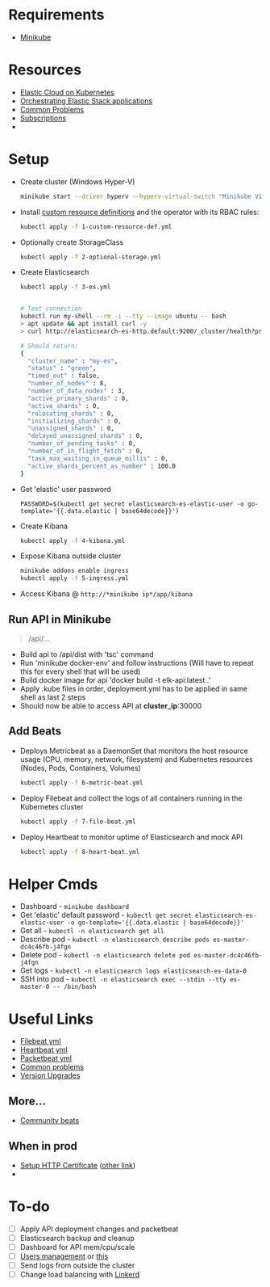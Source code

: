 # Requirements 

* [Minikube](https://minikube.sigs.k8s.io/docs/start/)

# Resources

* [Elastic Cloud on Kubernetes](https://www.elastic.co/guide/en/cloud-on-k8s/1.2/k8s-deploy-eck.html)
* [Orchestrating Elastic Stack applications](https://www.elastic.co/guide/en/cloud-on-k8s/1.2/k8s-orchestrating-elastic-stack-applications.html)
* [Common Problems](https://www.elastic.co/guide/en/cloud-on-k8s/1.2/k8s-common-problems.html)
* [Subscriptions](https://www.elastic.co/subscriptions)
* 

# Setup

* Create cluster (Windows Hyper-V)
  ```sh
  minikube start --driver hyperv --hyperv-virtual-switch "Minikube Virtual Switch" --memory "16g" --cpus 6 --disk-size "100g"
  ```
* Install [custom resource definitions](https://download.elastic.co/downloads/eck/1.2.1/all-in-one.yaml) and the operator with its RBAC rules:
  ```sh
  kubectl apply -f 1-custom-resource-def.yml
  ```
* Optionally create StorageClass
  ```sh
  kubectl apply -f 2-optional-storage.yml
  ```
* Create Elasticsearch
  ```sh
  kubectl apply -f 3-es.yml

  
  # Test connection
  kubectl run my-shell --rm -i --tty --image ubuntu -- bash
  > apt update && apt install curl -y
  > curl http://elasticsearch-es-http.default:9200/_cluster/health?pretty

  # Should return:
  {
    "cluster_name" : "my-es",
    "status" : "green",
    "timed_out" : false,
    "number_of_nodes" : 8,
    "number_of_data_nodes" : 3,
    "active_primary_shards" : 0,
    "active_shards" : 0,
    "relocating_shards" : 0,
    "initializing_shards" : 0,
    "unassigned_shards" : 0,
    "delayed_unassigned_shards" : 0,
    "number_of_pending_tasks" : 0,
    "number_of_in_flight_fetch" : 0,
    "task_max_waiting_in_queue_millis" : 0,
    "active_shards_percent_as_number" : 100.0
  }
  ```
* Get 'elastic' user password
  ```
  PASSWORD=$(kubectl get secret elasticsearch-es-elastic-user -o go-template='{{.data.elastic | base64decode}}')
  ```
* Create Kibana
  ```sh
  kubectl apply -f 4-kibana.yml
  ```
* Expose Kibana outside cluster
  ```sh
  minikube addons enable ingress
  kubectl apply -f 5-ingress.yml
  ```
* Access Kibana @ `http://*minikube ip*/app/kibana` 

## Run API in Minikube

> /api/...

* Build api to /api/dist with 'tsc' command
* Run 'minikube docker-env' and follow instructions (Will have to repeat this for every shell that will be used)
* Build docker image for api 'docker build -t elk-api:latest .'
* Apply .kube files in order, deployment.yml has to be applied in same shell as last 2 steps
* Should now be able to access API at **cluster_ip**:30000

## Add Beats

* Deploys Metricbeat as a DaemonSet that monitors the host resource usage (CPU, memory, network, filesystem) and Kubernetes resources (Nodes, Pods, Containers, Volumes)
  ```sh
  kubectl apply -f 6-metric-beat.yml
  ```
* Deploy Filebeat and collect the logs of all containers running in the Kubernetes cluster
  ```sh
  kubectl apply -f 7-file-beat.yml
  ```
* Deploy Heartbeat to monitor uptime of Elasticsearch and mock API
   ```sh
  kubectl apply -f 8-heart-beat.yml
  ```

# Helper Cmds

* Dashboard - `minikube dashboard`
* Get 'elastic' default password - `kubectl get secret elasticsearch-es-elastic-user -o go-template='{{.data.elastic | base64decode}}'`
* Get all - `kubectl -n elasticsearch get all`
* Describe pod - `kubectl -n elasticsearch describe pods es-master-dc4c46fb-j4fgn`
* Delete pod - `kubectl -n elasticsearch delete pod es-master-dc4c46fb-j4fgn`
* Get logs - `kubectl -n elasticsearch logs elasticsearch-es-data-0`
* SSH into pod - `kubectl -n elasticsearch exec --stdin --tty es-master-0 -- /bin/bash`

# Useful Links

* [Filebeat yml](https://www.elastic.co/guide/en/beats/filebeat/master/configuring-howto-filebeat.html)
* [Heartbeat yml](https://www.elastic.co/guide/en/beats/heartbeat/current/configuring-howto-heartbeat.html)
* [Packetbeat yml](https://www.elastic.co/guide/en/beats/packetbeat/current/configuring-howto-packetbeat.html)
* [Common problems](https://www.elastic.co/guide/en/cloud-on-k8s/1.2/k8s-common-problems.html#k8s-common-problems)
* [Version Upgrades](https://www.elastic.co/guide/en/elastic-stack/current/upgrading-elastic-stack.html)

## More...

* [Community beats](https://www.elastic.co/guide/en/beats/libbeat/current/community-beats.html)
  
## When in prod

* [Setup HTTP Certificate](https://www.elastic.co/guide/en/cloud-on-k8s/1.2/k8s-custom-http-certificate.html) ([other link](https://www.elastic.co/guide/en/cloud-on-k8s/1.2/k8s-tls-certificates.html))
* 

# To-do

- [ ] Apply API deployment changes and packetbeat
- [ ] Elasticsearch backup and cleanup
- [ ] Dashboard for API mem/cpu/scale
- [ ] [Users management](https://www.elastic.co/guide/en/elasticsearch/reference/current/security-api.html#security-user-apis) or [this](https://www.elastic.co/guide/en/cloud-on-k8s/1.2/k8s-users-and-roles.html#k8s_file_realm)
- [ ] Send logs from outside the cluster
- [ ] Change load balancing with [Linkerd](https://linkerd.io/)